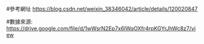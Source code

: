 #參考網址
https://blog.csdn.net/weixin_38346042/article/details/120020847

#數據來源:
https://drive.google.com/file/d/1wWsrN2Ep7x6lWqOXfr4rpKGYrJhWc8z7/view
